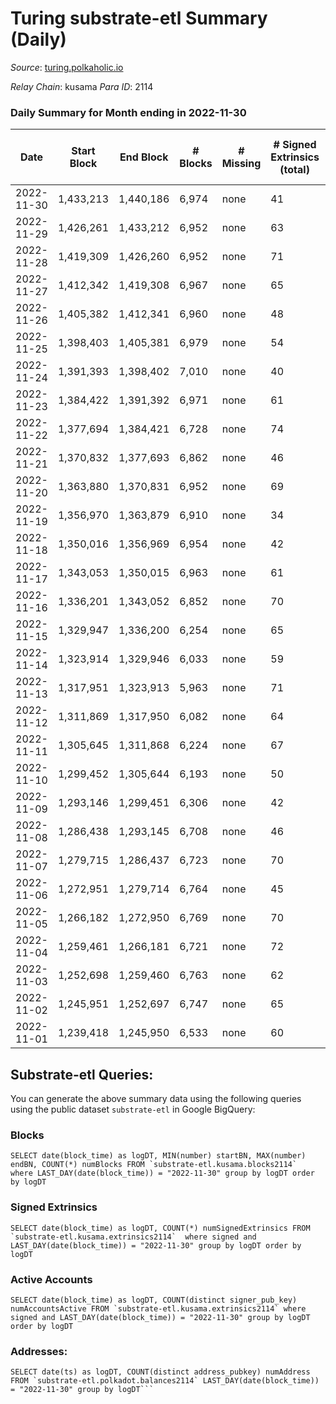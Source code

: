 # Turing substrate-etl Summary (Daily)

_Source_: [turing.polkaholic.io](https://turing.polkaholic.io)

*Relay Chain*: kusama
*Para ID*: 2114



### Daily Summary for Month ending in 2022-11-30


| Date | Start Block | End Block | # Blocks | # Missing | # Signed Extrinsics (total) | # Active Accounts | # Addresses with Balances | # Events | # Transfers | # XCM Transfers In | # XCM Transfers Out |
| ---- | ----------- | --------- | -------- | --------- | --------------------------- | ----------------- | ------------------------- | -------- | ----------- | ------------------ | ------------------- |
| 2022-11-30 | 1,433,213 | 1,440,186 | 6,974 | none  | 41 | 36 | 1,694 | 36,979 | 5  |   | 3  |
| 2022-11-29 | 1,426,261 | 1,433,212 | 6,952 | none  | 63 | 45 |  | 39,101 | 13  |   | 7  |
| 2022-11-28 | 1,419,309 | 1,426,260 | 6,952 | none  | 71 | 39 | 1,694 | 38,647 | 9  |   | 4  |
| 2022-11-27 | 1,412,342 | 1,419,308 | 6,967 | none  | 65 | 55 | 1,694 | 36,641 | 11  |   | 5  |
| 2022-11-26 | 1,405,382 | 1,412,341 | 6,960 | none  | 48 | 41 | 1,694 | 38,476 | 12  |   | 3  |
| 2022-11-25 | 1,398,403 | 1,405,381 | 6,979 | none  | 54 | 43 | 1,693 | 36,521 | 13  |   | 6  |
| 2022-11-24 | 1,391,393 | 1,398,402 | 7,010 | none  | 40 | 32 | 1,693 | 38,458 | 7  |   | 3  |
| 2022-11-23 | 1,384,422 | 1,391,392 | 6,971 | none  | 61 | 42 |  | 38,485 | 7  |   | 4  |
| 2022-11-22 | 1,377,694 | 1,384,421 | 6,728 | none  | 74 | 47 |  | 35,598 | 12  |   | 7  |
| 2022-11-21 | 1,370,832 | 1,377,693 | 6,862 | none  | 46 | 36 | 1,691 | 35,960 | 6  |   | 2  |
| 2022-11-20 | 1,363,880 | 1,370,831 | 6,952 | none  | 69 | 52 | 1,689 | 38,357 | 11  |   | 3  |
| 2022-11-19 | 1,356,970 | 1,363,879 | 6,910 | none  | 34 | 23 | 1,689 | 36,176 | 5  |   | 2  |
| 2022-11-18 | 1,350,016 | 1,356,969 | 6,954 | none  | 42 | 33 |  | 38,146 | 2  |   |   |
| 2022-11-17 | 1,343,053 | 1,350,015 | 6,963 | none  | 61 | 43 |  | 38,356 | 15  |   | 6  |
| 2022-11-16 | 1,336,201 | 1,343,052 | 6,852 | none  | 70 | 45 |  | 35,310 | 9  |   | 4  |
| 2022-11-15 | 1,329,947 | 1,336,200 | 6,254 | none  | 65 | 41 |  | 31,421 | 12  |   | 5  |
| 2022-11-14 | 1,323,914 | 1,329,946 | 6,033 | none  | 59 | 43 |  | 30,218 | 5  |   | 4  |
| 2022-11-13 | 1,317,951 | 1,323,913 | 5,963 | none  | 71 | 50 |  | 28,267 | 14  |   | 6  |
| 2022-11-12 | 1,311,869 | 1,317,950 | 6,082 | none  | 64 | 32 | 1,685 | 30,719 | 4  |   | 2  |
| 2022-11-11 | 1,305,645 | 1,311,868 | 6,224 | none  | 67 | 39 |  | 30,168 | 15  |   | 8  |
| 2022-11-10 | 1,299,452 | 1,305,644 | 6,193 | none  | 50 | 41 |  | 29,893 | 11  |   | 7  |
| 2022-11-09 | 1,293,146 | 1,299,451 | 6,306 | none  | 42 | 38 | 1,683 | 32,833 | 12  |   | 6  |
| 2022-11-08 | 1,286,438 | 1,293,145 | 6,708 | none  | 46 | 34 |  | 35,002 | 5  |   | 4  |
| 2022-11-07 | 1,279,715 | 1,286,437 | 6,723 | none  | 70 | 54 |  | 35,152 | 17  |   | 6  |
| 2022-11-06 | 1,272,951 | 1,279,714 | 6,764 | none  | 45 | 32 | 1,683 | 36,000 | 4  |   | 2  |
| 2022-11-05 | 1,266,182 | 1,272,950 | 6,769 | none  | 70 | 48 | 1,683 | 35,896 | 17  |   | 8  |
| 2022-11-04 | 1,259,461 | 1,266,181 | 6,721 | none  | 72 | 55 |  | 34,925 | 16  |   | 8  |
| 2022-11-03 | 1,252,698 | 1,259,460 | 6,763 | none  | 62 | 45 | 1,677 | 34,806 | 13  | 1 ($2.87) | 6  |
| 2022-11-02 | 1,245,951 | 1,252,697 | 6,747 | none  | 65 | 45 | 1,674 | 35,603 | 11  |   | 3  |
| 2022-11-01 | 1,239,418 | 1,245,950 | 6,533 | none  | 60 | 45 | 1,673 | 32,613 | 13  |   | 5  |

## Substrate-etl Queries:
You can generate the above summary data using the following queries using the public dataset `substrate-etl` in Google BigQuery:


### Blocks
```
SELECT date(block_time) as logDT, MIN(number) startBN, MAX(number) endBN, COUNT(*) numBlocks FROM `substrate-etl.kusama.blocks2114`  where LAST_DAY(date(block_time)) = "2022-11-30" group by logDT order by logDT
```


### Signed Extrinsics
```
SELECT date(block_time) as logDT, COUNT(*) numSignedExtrinsics FROM `substrate-etl.kusama.extrinsics2114`  where signed and LAST_DAY(date(block_time)) = "2022-11-30" group by logDT order by logDT
```


### Active Accounts
```
SELECT date(block_time) as logDT, COUNT(distinct signer_pub_key) numAccountsActive FROM `substrate-etl.kusama.extrinsics2114` where signed and LAST_DAY(date(block_time)) = "2022-11-30" group by logDT order by logDT
```


### Addresses:
```
SELECT date(ts) as logDT, COUNT(distinct address_pubkey) numAddress FROM `substrate-etl.polkadot.balances2114` LAST_DAY(date(block_time)) = "2022-11-30" group by logDT```

